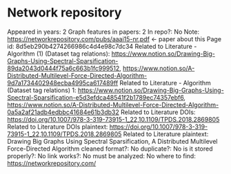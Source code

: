 # Network repository

Appeared in years: 2
Graph features in papers: 2
In repo?: No
Note: https://networkrepository.com/pubs/aaai15-nr.pdf ← paper about this
Page id: 8d5eb290b4274266986c4d4e98c7dc34
Related to Literature - Algorithm (1) (Dataset tag relations): https://www.notion.so/Drawing-Big-Graphs-Using-Spectral-Sparsification-89da2043d0444f75a6c663b1fc999512, https://www.notion.so/A-Distributed-Multilevel-Force-Directed-Algorithm-9d7a1734402948ecba4995ca617489ff
Related to Literature - Algorithm (Dataset tag relations) 1: https://www.notion.so/Drawing-Big-Graphs-Using-Spectral-Sparsification-e5d3efdca48541f2b1789ec74357ebf6, https://www.notion.so/A-Distributed-Multilevel-Force-Directed-Algorithm-0a5a2af21adb4edbbc41684e61b3db32
Related to Literature DOIs: https://doi.org/10.1007/978-3-319-73915-1_22,10.1109/TPDS.2018.2869805
Related to Literature DOIs plaintext: https://doi.org/10.1007/978-3-319-73915-1_22,10.1109/TPDS.2018.2869805
Related to Literature plaintext: Drawing Big Graphs Using Spectral
Sparsification, A Distributed Multilevel Force-Directed Algorithm
cleaned format?: No
duplicate?: No
is it stored properly?: No
link works?: No
must be analyzed: No
where to find: https://networkrepository.com/